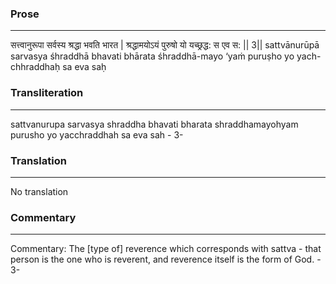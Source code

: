 ### Prose 
 --- 
सत्त्वानुरूपा सर्वस्य श्रद्धा भवति भारत |
श्रद्धामयोऽयं पुरुषो यो यच्छ्रद्ध: स एव स: || 3||
sattvānurūpā sarvasya śhraddhā bhavati bhārata
śhraddhā-mayo ‘yaṁ puruṣho yo yach-chhraddhaḥ sa eva saḥ

### Transliteration 
 --- 
sattvanurupa sarvasya shraddha bhavati bharata shraddhamayohyam purusho yo yacchraddhah sa eva sah - 3-

### Translation 
 --- 
No translation

### Commentary 
 --- 
Commentary: The [type of] reverence which corresponds with sattva - that person is the one who is reverent, and reverence itself is the form of God. - 3-